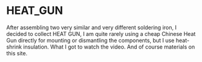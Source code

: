# HEAT_GUN
After assembling two very similar and very different soldering iron, I decided to collect HEAT GUN, I am quite rarely using a cheap Chinese Heat Gun directly for mounting or dismantling the components, but I use heat-shrink insulation. 
What I got to watch the video. 
And of course materials on this site.
